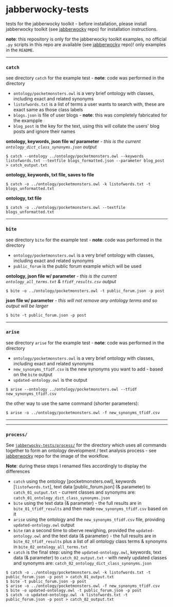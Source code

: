 # jabberwocky-tests
tests for the jabberwocky toolkit - before installation, please install jabberwocky toolkit (see [jabberwocky](https://github.com/sap218/jabberwocky) repo) for installation instructions. 

**note**: this repository is only for the jabberwocky toolkit examples, no official `.py` scripts in this repo are available (see [jabberwocky](https://github.com/sap218/jabberwocky) repo)! only examples in the `README`.

---

### `catch`
see directory `catch` for the example test - **note**: code was performed in the directory
* `ontology/pocketmonsters.owl` is a very brief ontology with classes, including exact and related synonyms
* `listofwords.txt` is a list of terms a user wants to search with, these are exact same as those class labels
* `blogs.json` is file of user blogs - **note**: this was completely fabricated for the exampple
* `blog_post` is the key for the text, using this will collate the users' blog posts and ignore their names

**ontology, keywords, json file w/ parameter** - *this is the current `ontology_dict_class_synonyms.json` output* 

`$ catch --ontology ../ontology/pocketmonsters.owl --keywords listofwords.txt --textfile blogs_formatted.json --parameter blog_post > catch_output.txt`

**ontology, keywords, txt file, saves to file**

`$ catch -o ../ontology/pocketmonsters.owl -k listofwords.txt -t blogs_unformatted.txt`

**ontology, txt file**

`$ catch -o ../ontology/pocketmonsters.owl --textfile blogs_unformatted.txt`


---


### `bite`
see directory `bite` for the example test - **note**: code was performed in the directory
* `ontology/pocketmonsters.owl` is a very brief ontology with classes, including exact and related synonyms
* `public_forum` is the public forum example which will be used

**ontology, json file w/ parameter** - *this is the current `ontology_all_terms.txt` & `tfidf_results.csv` output* 

`$ bite -o ../ontology/pocketmonsters.owl -t public_forum.json -p post`

**json file w/ parameter** - *this will not remove any ontology terms and so output will be larger*

`$ bite -t public_forum.json -p post`


---


### `arise`
see directory `arise` for the example test - **note**: code was performed in the directory
* `ontology/pocketmonsters.owl` is a very brief ontology with classes, including exact and related synonyms
* `new_synonyms_tfidf.csv` is the new synonyms you want to add - based on the `bite` output
* `updated-ontology.owl` is the output 

`$ arise --ontology ../ontology/pocketmonsters.owl --tfidf new_synonyms_tfidf.csv`

the other way to use the same command (shorter parameters): 

`$ arise -o ../ontology/pocketmonsters.owl -f new_synonyms_tfidf.csv`


---
---


### `process/`
See [`jabberwocky-tests/process/`](https://github.com/sap218/jabberwocky-tests/tree/master/process) for the directory which uses all commands together to form an ontology development / text analysis process - see [jabberwocky](https://github.com/sap218/jabberwocky) repo for the image of the workflow.

**Note**: during these steps I renamed files accordingly to display the differences
* `catch` using the ontology [pocketmonsters.owl], keywords [`listofwords.txt`], text data [public_forum.json] (& parameter) to `catch_01_output.txt` - current classes and synonyms are: `catch_01_ontology_dict_class_synonyms.json`
* `bite` using the text data (& parameter) - the full results are in `bite_01_tfidf_results` and then made `new_synonyms_tfidf.csv` based on it
* `arise` using the ontology and the `new_synonyms_tfidf.csv` file, providing `updated-ontology.owl` output
* `bite` ran a second time to oberve rewighing, provided the `updated-ontology.owl` and the text data (& parameter) - the full results are in `bite_02_tfidf_results` plus a list of all ontology class terms & synonyms in `bite_02_ontology_all_terms.txt`
* `catch` is the final step: using the `updated-ontology.owl`, keywords, text data (& parameter) to `catch_02_output.txt` - with newly updated classes and synonyms are: `catch_02_ontology_dict_class_synonyms.json`

```
$ catch -o ../ontology/pocketmonsters.owl -k listofwords.txt -t public_forum.json -p post > catch_01_output.txt
$ bite -t public_forum.json -p post
$ arise -o ../ontology/pocketmonsters.owl -f new_synonyms_tfidf.csv 
$ bite -o updated-ontology.owl -t public_forum.json -p post
$ catch -o updated-ontology.owl -k listofwords.txt -t public_forum.json -p post > catch_02_output.txt
```
